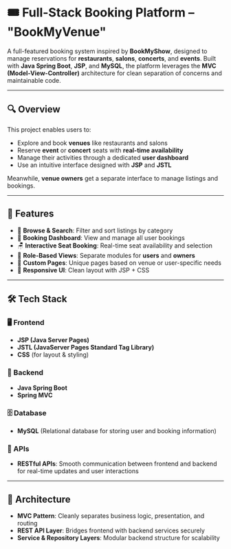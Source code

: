 # 🎟️ Full-Stack Booking Platform – "BookMyVenue"

A full-featured booking system inspired by **BookMyShow**, designed to manage reservations for **restaurants**, **salons**, **concerts**, and **events**. Built with **Java Spring Boot**, **JSP**, and **MySQL**, the platform leverages the **MVC (Model-View-Controller)** architecture for clean separation of concerns and maintainable code.

---

## 🔍 Overview

This project enables users to:

- Explore and book **venues** like restaurants and salons
- Reserve **event** or **concert** seats with **real-time availability**
- Manage their activities through a dedicated **user dashboard**
- Use an intuitive interface designed with **JSP** and **JSTL**

Meanwhile, **venue owners** get a separate interface to manage listings and bookings.

---

## 🚀 Features

- 🔎 **Browse & Search**: Filter and sort listings by category
- 📅 **Booking Dashboard**: View and manage all user bookings
- 🪑 **Interactive Seat Booking**: Real-time seat availability and selection
- 👥 **Role-Based Views**: Separate modules for **users** and **owners**
- 🧩 **Custom Pages**: Unique pages based on venue or user-specific needs
- 📱 **Responsive UI**: Clean layout with JSP + CSS

---

## 🛠️ Tech Stack

### 🖥️ Frontend

- **JSP (Java Server Pages)**
- **JSTL (JavaServer Pages Standard Tag Library)**
- **CSS** (for layout & styling)

### 🧠 Backend

- **Java Spring Boot**
- **Spring MVC**

### 🗄️ Database

- **MySQL** (Relational database for storing user and booking information)

### 🔗 APIs

- **RESTful APIs**: Smooth communication between frontend and backend for real-time updates and user interactions

---

## 📂 Architecture

- **MVC Pattern**: Cleanly separates business logic, presentation, and routing  
- **REST API Layer**: Bridges frontend with backend services securely  
- **Service & Repository Layers**: Modular backend structure for scalability

